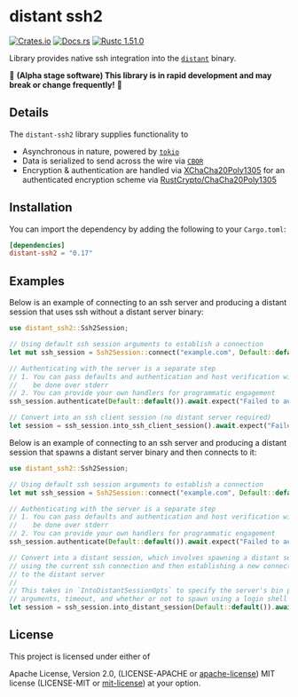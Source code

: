 # distant ssh2

[![Crates.io][distant_crates_img]][distant_crates_lnk] [![Docs.rs][distant_doc_img]][distant_doc_lnk] [![Rustc 1.51.0][distant_rustc_img]][distant_rustc_lnk]

[distant_crates_img]: https://img.shields.io/crates/v/distant-ssh2.svg
[distant_crates_lnk]: https://crates.io/crates/distant-ssh2
[distant_doc_img]: https://docs.rs/distant-ssh2/badge.svg
[distant_doc_lnk]: https://docs.rs/distant-ssh2
[distant_rustc_img]: https://img.shields.io/badge/distant_ssh2-rustc_1.51+-lightgray.svg
[distant_rustc_lnk]: https://blog.rust-lang.org/2021/03/25/Rust-1.51.0.html

Library provides native ssh integration into the
[`distant`](https://github.com/chipsenkbeil/distant) binary.

🚧 **(Alpha stage software) This library is in rapid development and may break or change frequently!** 🚧

## Details

The `distant-ssh2` library supplies functionality to 

- Asynchronous in nature, powered by [`tokio`](https://tokio.rs/)
- Data is serialized to send across the wire via [`CBOR`](https://cbor.io/)
- Encryption & authentication are handled via
  [XChaCha20Poly1305](https://tools.ietf.org/html/rfc8439) for an authenticated
  encryption scheme via
  [RustCrypto/ChaCha20Poly1305](https://github.com/RustCrypto/AEADs/tree/master/chacha20poly1305)

## Installation

You can import the dependency by adding the following to your `Cargo.toml`:

```toml
[dependencies]
distant-ssh2 = "0.17"
```

## Examples

Below is an example of connecting to an ssh server and producing a distant
session that uses ssh without a distant server binary:

```rust
use distant_ssh2::Ssh2Session;

// Using default ssh session arguments to establish a connection
let mut ssh_session = Ssh2Session::connect("example.com", Default::default()).expect("Failed to connect");

// Authenticating with the server is a separate step
// 1. You can pass defaults and authentication and host verification will
//    be done over stderr
// 2. You can provide your own handlers for programmatic engagement
ssh_session.authenticate(Default::default()).await.expect("Failed to authenticate");

// Convert into an ssh client session (no distant server required)
let session = ssh_session.into_ssh_client_session().await.expect("Failed to convert session");
```

Below is an example of connecting to an ssh server and producing a distant
session that spawns a distant server binary and then connects to it:

```rust
use distant_ssh2::Ssh2Session;

// Using default ssh session arguments to establish a connection
let mut ssh_session = Ssh2Session::connect("example.com", Default::default()).expect("Failed to connect");

// Authenticating with the server is a separate step
// 1. You can pass defaults and authentication and host verification will
//    be done over stderr
// 2. You can provide your own handlers for programmatic engagement
ssh_session.authenticate(Default::default()).await.expect("Failed to authenticate");

// Convert into a distant session, which involves spawning a distant server
// using the current ssh connection and then establishing a new connection
// to the distant server
//
// This takes in `IntoDistantSessionOpts` to specify the server's bin path,
// arguments, timeout, and whether or not to spawn using a login shell
let session = ssh_session.into_distant_session(Default::default()).await.expect("Failed to convert session");
```

## License

This project is licensed under either of

Apache License, Version 2.0, (LICENSE-APACHE or
[apache-license][apache-license]) MIT license (LICENSE-MIT or
[mit-license][mit-license]) at your option.

[apache-license]: http://www.apache.org/licenses/LICENSE-2.0
[mit-license]: http://opensource.org/licenses/MIT
